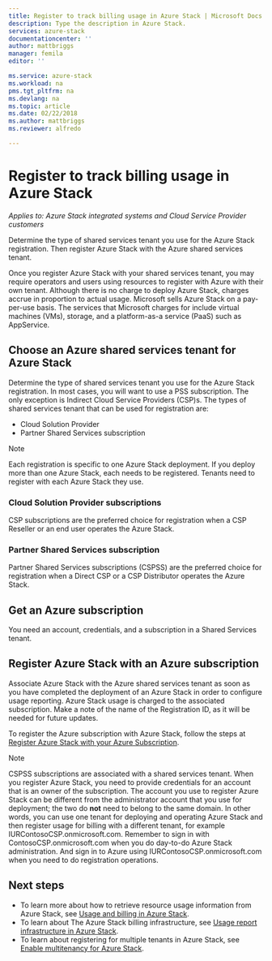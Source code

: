 ```yaml
---
title: Register to track billing usage in Azure Stack | Microsoft Docs
description: Type the description in Azure Stack.
services: azure-stack
documentationcenter: ''
author: mattbriggs
manager: femila
editor: ''

ms.service: azure-stack
ms.workload: na
pms.tgt_pltfrm: na
ms.devlang: na
ms.topic: article
ms.date: 02/22/2018
ms.author: mattbriggs
ms.reviewer: alfredo

---
```


# Register to track billing usage in Azure Stack

*Applies to: Azure Stack integrated systems and Cloud Service Provider customers*

Determine the type of shared services tenant you use for the Azure Stack registration. Then register Azure Stack with the Azure shared services tenant.

Once you register Azure Stack with your shared services tenant, you may require operators and users using resources to register with Azure with their own tenant. Although there is no charge to deploy Azure Stack, charges accrue in proportion to actual usage. Microsoft sells Azure Stack on a pay-per-use basis. The services that Microsoft charges for include virtual machines (VMs), storage, and a platform-as-a service (PaaS) such as AppService.

## Choose an Azure shared services tenant for Azure Stack

Determine the type of shared services tenant you use for the Azure Stack registration. In most cases, you will want to use a PSS subscription. The only exception is Indirect Cloud Service Providers (CSP)s. The types of shared services tenant that can be used for registration are:

 - Cloud Solution Provider
 - Partner Shared Services subscription

> [!Note]  
> Each registration is specific to one Azure Stack deployment. If you deploy more than one Azure Stack, each needs to be registered. Tenants need to register with each Azure Stack they use.

### Cloud Solution Provider subscriptions

CSP subscriptions are the preferred choice for registration when a CSP Reseller or an end user operates the Azure Stack.

### Partner Shared Services subscription

Partner Shared Services subscriptions (CSPSS) are the preferred choice for registration when a Direct CSP or a CSP Distributor operates the Azure Stack.

## Get an Azure subscription

You need an account, credentials, and a subscription in a Shared Services tenant.

<!-- How to do I this? -->

<!-- You need the shared services tenant ID for an Azure subscription. For steps on setting up a shared services tenant and to get your ID, see [Add Azure Partner Shared Services](https://msdn.microsoft.com/en-us/partner-center/shared-services). -->

## Register Azure Stack with an Azure subscription

Associate Azure Stack with the Azure shared services tenant as soon as you have completed the deployment of an Azure Stack in order to configure usage reporting. Azure Stack usage is charged to the associated subscription. Make a note of the name of the Registration ID, as it will be needed for future updates.

To register the Azure subscription with Azure Stack, follow the steps at [Register Azure Stack with your Azure Subscription](https://docs.microsoft.com/en-us/azure/azure-stack/azure-stack-register). <!-- There is a new article coming up for IS registration so link will need to be updated -->

> [!Note]  
CSPSS subscriptions are associated with a shared services tenant. When you register Azure Stack, you need to provide credentials for an account that is an owner of the subscription. The account you use to register Azure Stack can be different from the administrator account that you use for deployment; the two do **not** need to belong to the same domain. In other words, you can use one tenant for deploying and operating Azure Stack and then register usage for billing with a different tenant, for example IURContosoCSP.onmicrosoft.com. Remember to sign in with ContosoCSP.onmicrosoft.com when you do day-to-do Azure Stack administration. And sign in to Azure using IURContosoCSP.onmicrosoft.com when you need to do registration operations.

## Next steps

 - To learn more about how to retrieve resource usage information from Azure Stack, see [Usage and billing in Azure Stack](/azure-stack-billing-and-chargeback.md).
 - To learn about The Azure Stack billing infrastructure, see [Usage report infrastructure in Azure Stack](azure-stack-csp-register-azure-stack.md).
 - To learn about registering for multiple tenants in Azure Stack, see  [Enable multitenancy for Azure Stack](azure-stack-csp-register-azure-stack.md).
 